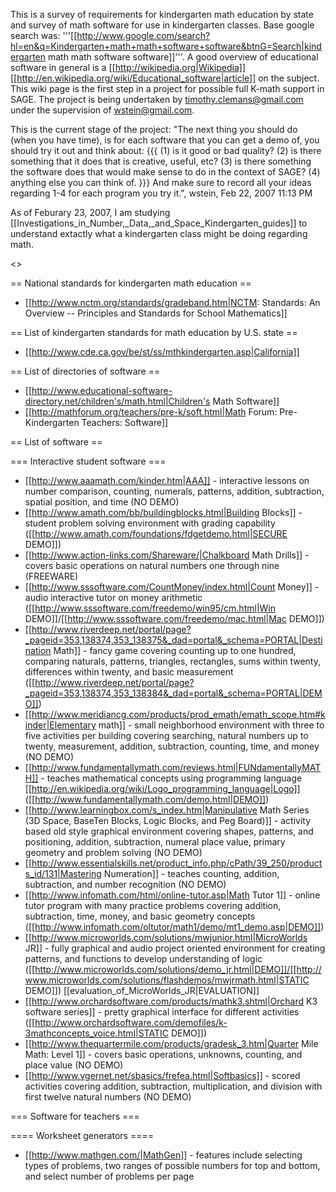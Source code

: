 This is a survey of requirements for kindergarten math education by state and survey of math software for use in kindergarten classes. Base google search was: '''[[http://www.google.com/search?hl=en&q=Kindergarten+math+math+software+software&btnG=Search|kindergarten math math software software]]'''. A good overview of educational software in general is a [[http://wikipedia.org|Wikipedia]] [[http://en.wikipedia.org/wiki/Educational_software|article]] on the subject. This wiki page is the first step in a project for possible full K-math support in SAGE. The project is being undertaken by timothy.clemans@gmail.com under the supervision of wstein@gmail.com.

This is the current stage of the project:
"The next thing you should do (when you have time), is for each software
that you can get a demo of, you should try it out and think about:
{{{
 (1) is it good or bad quality?
 (2) is there something that it does that is creative, useful, etc?
 (3) is there something the software does that would make sense
     to do in the context of SAGE?
 (4) anything else you can think of.
}}}
And make sure to record all your ideas regarding 1-4 for each program
you try it.", wstein, Feb 22, 2007 11:13 PM

As of Feburary 23, 2007, I am studying [[Investigations_in_Number,_Data,_and_Space_Kindergarten_guides]] to understand extactly what a kindergarten class might be doing regarding math.

<<TableOfContents>>

== National standards for kindergarten math education ==

 * [[http://www.nctm.org/standards/gradeband.htm|NCTM: Standards: An Overview -- Principles and Standards for School Mathematics]]

== List of kindergarten standards for math education by U.S. state ==

 * [[http://www.cde.ca.gov/be/st/ss/mthkindergarten.asp|California]]

== List of directories of software ==

 * [[http://www.educational-software-directory.net/children's/math.html|Children's Math Software]]
 * [[http://mathforum.org/teachers/pre-k/soft.html|Math Forum: Pre-Kindergarten Teachers: Software]]

== List of software ==

=== Interactive student software ===

 * [[http://www.aaamath.com/kinder.htm|AAA]] - interactive lessons on number comparison, counting, numerals, patterns, addition, subtraction, spatial position, and time (NO DEMO)
 * [[http://www.amath.com/bb/buildingblocks.html|Building Blocks]] - student problem solving environment with grading capability ([[http://www.amath.com/foundations/fdgetdemo.html|SECURE DEMO]])
 * [[http://www.action-links.com/Shareware/|Chalkboard Math Drills]] - covers basic operations on natural numbers one through nine (FREEWARE)
 * [[http://www.sssoftware.com/CountMoney/index.html|Count Money]] - audio interactive tutor on money arithmetic ([[http://www.sssoftware.com/freedemo/win95/cm.html|Win DEMO]]/[[http://www.sssoftware.com/freedemo/mac.html|Mac DEMO]])
 * [[http://www.riverdeep.net/portal/page?_pageid=353,138374,353_138375&_dad=portal&_schema=PORTAL|Destination Math]] - fancy game covering counting up to one hundred, comparing naturals, patterns, triangles, rectangles, sums within twenty, differences within twenty, and basic measurement ([[http://www.riverdeep.net/portal/page?_pageid=353,138374,353_138384&_dad=portal&_schema=PORTAL|DEMO]])
 * [[http://www.meridiancg.com/products/prod_emath/emath_scope.htm#kinder|Elementary math]] - small neighborhood environment with three to five activities per building covering searching, natural numbers up to twenty, measurement, addition, subtraction, counting, time, and money (NO DEMO)
 * [[http://www.fundamentallymath.com/reviews.html|FUNdamentallyMATH]] - teaches mathematical concepts using programming language [[http://en.wikipedia.org/wiki/Logo_programming_language|Logo]] ([[http://www.fundamentallymath.com/demo.html|DEMO]])
 * [[http://www.learningbox.com/s_index.htm|Manipulative Math Series (3D Space, BaseTen Blocks, Logic Blocks, and Peg Board)]] - activity based old style graphical environment covering shapes, patterns, and positioning, addition, subtraction, numeral place value, primary geometry and problem solving (NO DEMO)
 * [[http://www.essentialskills.net/product_info.php/cPath/39_250/products_id/131|Mastering Numeration]] - teaches counting, addition, subtraction, and number recognition (NO DEMO)
 * [[http://www.infomath.com/html/online-tutor.asp|Math Tutor 1]] - online tutor program with many practice problems covering addition, subtraction, time, money, and basic geometry concepts ([[http://www.infomath.com/oltutor/math1/demo/mt1_demo.asp|DEMO]])
 * [[http://www.microworlds.com/solutions/mwjunior.html|MicroWorlds JR]] - fully graphical and audio project oriented environment for creating patterns, and functions to develop understanding of logic ([[http://www.microworlds.com/solutions/demo_jr.html|DEMO]]/[[http://www.microworlds.com/solutions/flashdemos/mwjrmath.html|STATIC DEMO]]) [[evaluation_of_MicroWorlds_JR|EVALUATION]]
 * [[http://www.orchardsoftware.com/products/mathk3.shtml|Orchard K3 software series]] - pretty graphical interface for different activities ([[http://www.orchardsoftware.com/demofiles/k-3mathconcepts_voice.html|STATIC DEMO]])
 * [[http://www.thequartermile.com/products/gradesk_3.htm|Quarter Mile Math: Level 1]] - covers basic operations, unknowns, counting, and place value (NO DEMO)
 * [[http://www.vgernet.net/sbasics/frefea.html|Softbasics]] - scored activities covering addition, subtraction, multiplication, and division with first twelve natural numbers (NO DEMO)

=== Software for teachers ===

==== Worksheet generators ====

 * [[http://www.mathgen.com/|MathGen]] - features include selecting types of problems, two ranges of possible numbers for top and bottom, and select number of problems per page 
